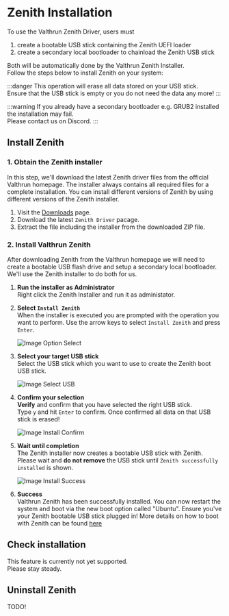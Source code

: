# Zenith Installation

To use the Valthrun Zenith Driver, users must

1. create a bootable USB stick containing the Zenith UEFI loader
2. create a secondary local bootloader to chainload the Zenith USB stick

Both will be automatically done by the Valthrun Zenith Installer.  
Follow the steps below to install Zenith on your system:

:::danger
This operation will erase all data stored on your USB stick.  
Ensure that the USB stick is empty or you do not need the data any more!
:::

:::warning
If you already have a secondary bootloader e.g. GRUB2 installed the installation may fail.  
Please contact us on Discord.
:::

## Install Zenith

### 1. Obtain the Zenith installer

In this step, we'll download the latest Zenith driver files from the official Valthrun homepage.
The installer always contains all required files for a complete installation. You can install different versions of Zenith by using different versions of the Zenith installer.

1. Visit the [Downloads](https://valth.run/download) page.
2. Download the latest `Zenith Driver` pacage.
3. Extract the file including the installer from the downloaded ZIP file.

### 2. Install Valthrun Zenith

After downloading Zenith from the Valthrun homepage we will need to create a bootable USB flash drive and setup a secondary local bootloader.
We'll use the Zenith installer to do both for us.

1. **Run the installer as Administrator**  
   Right click the Zenith Installer and run it as administator.

2. **Select `Install Zenith`**  
   When the installer is executed you are prompted with the operation you want to perform.
   Use the arrow keys to select `Install Zenith` and press `Enter`.

   ![Image Option Select](@site/docs/_media/zenith_installer_install_option.png)

3. **Select your target USB stick**  
   Select the USB stick which you want to use to create the Zenith boot USB stick.

   ![Image Select USB](@site/docs/_media/zenith_installer_install_select.png)

4. **Confirm your selection**  
   **Verify** and confirm that you have selected the right USB stick.  
   Type `y` and hit `Enter` to confirm. Once confirmed all data on that USB stick is erased!

   ![Image Install Confirm](@site/docs/_media/zenith_installer_install_confirm.png)

5. **Wait until completion**  
   The Zenith installer now creates a bootable USB stick with Zenith. Please wait and **do not remove** the USB stick until `Zenith successfully installed` is shown.

   ![Image Install Success](@site/docs/_media/zenith_installer_install_success.png)

6. **Success**  
   Valthrun Zenith has been successfully installed. You can now restart the system and boot via the new boot option called "Ubuntu". Ensure you've your Zenith bootable USB stick plugged in!
   More details on how to boot with Zenith can be found [here](../boot)

## Check installation

This feature is currently not yet supported.  
Please stay steady.

## Uninstall Zenith

TODO!
